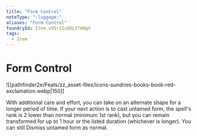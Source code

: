 ```yaml
---
title: "Form Control"
noteType: ":luggage:"
aliases: "Form Control"
foundryId: Item.v95rI2u5KLtTHOgV
tags:
  - Item
---
```


# Form Control
![[pathfinder2e/Feats/zz_asset-files/icons-sundries-books-book-red-exclamation.webp|150]]

With additional care and effort, you can take on an alternate shape for a longer period of time. If your next action is to cast untamed form, the spell's rank is 2 lower than normal (minimum 1st rank), but you can remain transformed for up to 1 hour or the listed duration (whichever is longer). You can still Dismiss untamed form as normal.
